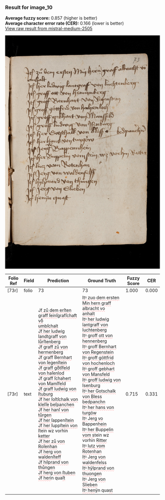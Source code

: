 ### Result for image_10
**Average fuzzy score:** 0.857 (higher is better)<br>**Average character error rate (CER):** 0.166 (lower is better)<br>[View raw result from mistral-medium-2505](https://github.com/RISE-UNIBAS/humanities_data_benchmark/blob/main/results/2025-10-24/T0296/request_T0296_image_10.json)

<img src="https://github.com/RISE-UNIBAS/humanities_data_benchmark/blob/main/benchmarks/medieval_manuscripts/images/image_10.jpg?raw=true" alt="image_10" width="800px">

<style>
.diff { text-decoration: underline; text-decoration-color: #ffcccc; text-decoration-style: wavy; }
</style>

| Folio Ref | Field | Prediction | Ground Truth | Fuzzy Score | CER |
|-----------|-------|------------|--------------|-------------|-----|
| [73r] | folio | 73 | 73 | 1.000 | 0.000 |
| [73r] | text | J<span class="diff">f zů dem erſten graff ſeinſgrafſchaft vo̊<br>umbſchalt<br>Jf her ludwig landtgraff von lůrſtenberg<br>Jf graff zů von hermenberg<br>Jf graff</span> B<span class="diff">ernhart von ſegenſtein<br>Jf graff go̊tſfeld von haſenlod<br>Jf graff ſchahert von Mamſfeld<br>Jf graff ludwig von ſtuburg<br>Jf her ſoſtſchalk von kleſſe beſpanchen<br>Jf her hanſ von tůrgen<br>Jf her ſ</span>appen<span class="diff">ſtein<br>Jf her ſ</span>upp<span class="diff">ſtein von ſ</span>tein wz vorhin <span class="diff">ketter<br></span>J<span class="diff">f her zů von Roſenhan<br></span>J<span class="diff">f herg von waldenſteff<br>Jf hilprand von thůngen<br>Jf herg von ſtuben<br>Jf heri</span>n qua<span class="diff">ſt</span> | <span class="diff">Itꝰ zuo dem ersten Min hern graff albracht vo<br> anhalt<br> Itꝰ her ludwig lantgraff von luchtenberg<br> Itꝰ groff ott von hennenberg<br> Itꝰ groff Bernhart von Regenstein<br> Itꝰ groff göttfrid von hochenloch<br>  Itꝰ groff gebhart von Mansfeld<br> Itꝰ groff ludwig von Isenburg<br> Itꝰ her Gotschalk von Bless bedpanchn<br> Itꝰ her hans von turgöw<br> Itꝰ </span>J<span class="diff">erg vo</span> Bappen<span class="diff">hein<br> Itꝰ her B</span>upp<span class="diff">elin vom s</span>tein wz vorhin <span class="diff">Ritter<br> Itꝰ lutz vom Rotenhan<br> Itꝰ </span>J<span class="diff">erg von waldenfelss<br> Itꝰ hÿlprand von thuongen<br> Itꝰ </span>J<span class="diff">erg von Slieben<br> Itꝰ henÿ</span>n qua<span class="diff">st</span> | 0.715 | 0.331 |
